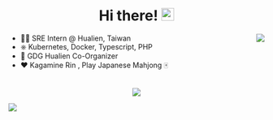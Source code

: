<div align="center">
  <h1>Hi there! <img src="https://media.giphy.com/media/hvRJCLFzcasrR4ia7z/giphy.gif" width="25px"></h1>
</div>

<img align="right" src="https://github-readme-stats.vercel.app/api?username=tico88612&hide_title=true&count_private=true&show_icons=true" />

- 🧑‍💻 SRE Intern @ Hualien, Taiwan
- ⎈ Kubernetes, Docker, Typescript, PHP
- 🤝 GDG Hualien Co-Organizer
- ❤️ Kagamine Rin , Play Japanese Mahjong 🀄️

<br>

<div align="center">
  <img src="https://github-profile-trophy.vercel.app/?username=tico88612&theme=flat&no-frame=true&margin-w=30" />
</div>

<!-- It is https://yhype.me/ views count tracker, please remove it or use your own -->
![](https://hit.yhype.me/github/profile?user_id=17496418)
